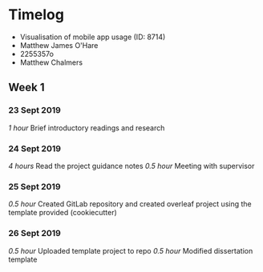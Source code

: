 # Timelog

* Visualisation of mobile app usage (ID: 8714)
* Matthew James O'Hare
* 2255357o
* Matthew Chalmers

## Week 1

### 23 Sept 2019

*1 hour* Brief introductory readings and research

### 24 Sept 2019

*4 hours* Read the project guidance notes
*0.5 hour* Meeting with supervisor

### 25 Sept 2019

*0.5 hour* Created GitLab repository and created overleaf project using the template provided (cookiecutter)

### 26 Sept 2019

*0.5 hour* Uploaded template project to repo
*0.5 hour* Modified dissertation template

